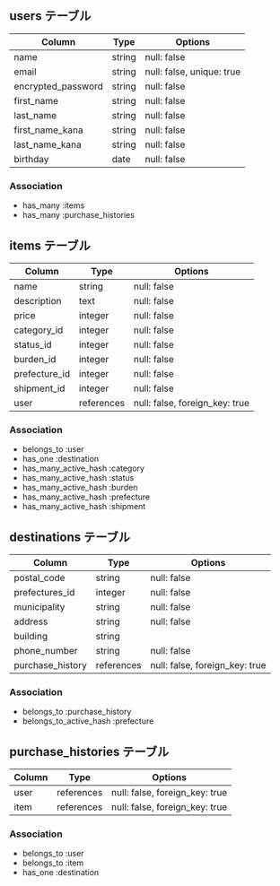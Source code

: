 ## users テーブル

|Column              |Type   |Options                  |
|--------------------|-------|-------------------------|
|name                |string |null: false              |
|email               |string |null: false, unique: true|
|encrypted_password  |string |null: false              |
|first_name          |string |null: false              |
|last_name           |string |null: false              |
|first_name_kana     |string |null: false              |
|last_name_kana      |string |null: false              |
|birthday            |date   |null: false              |

### Association

- has_many :items
- has_many :purchase_histories

## items テーブル

|Column       |Type      |Options                       |
|-------------|----------|------------------------------|
|name         |string    |null: false                   |
|description  |text      |null: false                   |
|price        |integer   |null: false                   |
|category_id  |integer   |null: false                   |
|status_id    |integer   |null: false                   |
|burden_id    |integer   |null: false                   |
|prefecture_id|integer   |null: false                   |
|shipment_id  |integer   |null: false                   |
|user         |references|null: false, foreign_key: true|

### Association

- belongs_to :user
- has_one :destination
- has_many_active_hash :category
- has_many_active_hash :status
- has_many_active_hash :burden
- has_many_active_hash :prefecture
- has_many_active_hash :shipment

## destinations テーブル

|Column          |Type      |Options                       |
|----------------|----------|------------------------------|
|postal_code     |string    |null: false                   |
|prefectures_id  |integer   |null: false                   |
|municipality    |string    |null: false                   |
|address         |string    |null: false                   |
|building        |string    |                              |
|phone_number    |string    |null: false                   |
|purchase_history|references|null: false, foreign_key: true|

### Association

- belongs_to :purchase_history
- belongs_to_active_hash :prefecture

## purchase_histories テーブル

|Column|Type      |Options                       |
|------|----------|------------------------------|
|user  |references|null: false, foreign_key: true|
|item  |references|null: false, foreign_key: true|

### Association

- belongs_to :user
- belongs_to :item
- has_one :destination